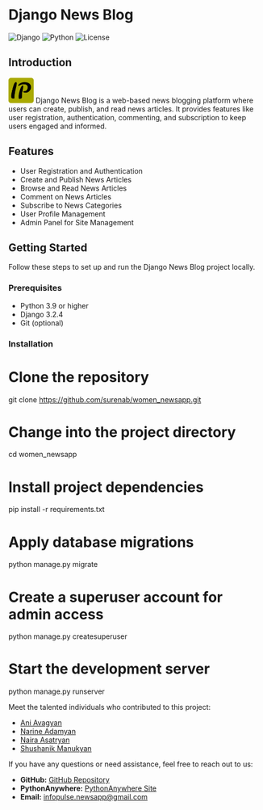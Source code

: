 # Django News Blog

![Django](https://img.shields.io/badge/Django-3.2.4-brightgreen)
![Python](https://img.shields.io/badge/Python-3.9-blue)
![License](https://img.shields.io/badge/License-MIT-red)

## Introduction

<img src="apple-touch-icon-1.png" alt="Large Image Icon" width="50" height="50">
Django News Blog is a web-based news blogging platform where users can create, publish, and read news articles. It provides features like user registration, authentication, commenting, and subscription to keep users engaged and informed. 

## Features

- User Registration and Authentication
- Create and Publish News Articles
- Browse and Read News Articles
- Comment on News Articles
- Subscribe to News Categories
- User Profile Management
- Admin Panel for Site Management

## Getting Started

Follow these steps to set up and run the Django News Blog project locally.

### Prerequisites

- Python 3.9 or higher
- Django 3.2.4
- Git (optional)

### Installation


# Clone the repository
git clone https://github.com/surenab/women_newsapp.git

# Change into the project directory
cd women_newsapp

# Install project dependencies
pip install -r requirements.txt

# Apply database migrations
python manage.py migrate

# Create a superuser account for admin access
python manage.py createsuperuser

# Start the development server
python manage.py runserver


   
Meet the talented individuals who contributed to this project:

- [Ani Avagyan](https://www.linkedin.com/in/avagyani/)
- [Narine Adamyan](https://www.linkedin.com/in/narine-adamyan-24004b238/)
- [Naira Asatryan](https://www.linkedin.com/in/asatrian-naira-ba358110a/)
- [Shushanik Manukyan](https://www.linkedin.com/in/shushanik-manukian/)


If you have any questions or need assistance, feel free to reach out to us:

- **GitHub:** [GitHub Repository](https://github.com/surenab/women_newsapp)
- **PythonAnywhere:** [PythonAnywhere Site](https://infopulsearmenia.pythonanywhere.com/)
- **Email:** infopulse.newsapp@gmail.com

